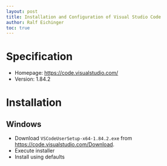 ```yaml
---
layout: post
title: Installation and Configuration of Visual Studio Code
author: Ralf Eichinger
toc: true
---
```


# Specification

* Homepage: <https://code.visualstudio.com/>
* Version: 1.84.2

# Installation

## Windows

* Download `VSCodeUserSetup-x64-1.84.2.exe` from <https://code.visualstudio.com/Download>.
* Execute installer
* Install using defaults
